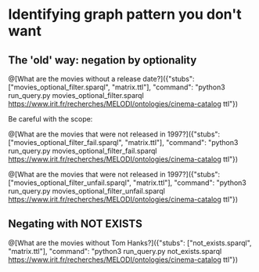 # Identifying graph pattern you don't want

## The 'old' way: negation by optionality

@[What are the movies without a release date?]({"stubs": ["movies_optional_filter.sparql", "matrix.ttl"], "command": "python3 run_query.py movies_optional_filter.sparql https://www.irit.fr/recherches/MELODI/ontologies/cinema-catalog ttl"})

Be careful with the scope:

@[What are the movies that were not released in 1997?]({"stubs": ["movies_optional_filter_fail.sparql", "matrix.ttl"], "command": "python3 run_query.py movies_optional_filter_fail.sparql https://www.irit.fr/recherches/MELODI/ontologies/cinema-catalog ttl"})

@[What are the movies that were not released in 1997?]({"stubs": ["movies_optional_filter_unfail.sparql", "matrix.ttl"], "command": "python3 run_query.py movies_optional_filter_unfail.sparql https://www.irit.fr/recherches/MELODI/ontologies/cinema-catalog ttl"})

## Negating with NOT EXISTS

@[What are the movies without Tom Hanks?]({"stubs": ["not_exists.sparql", "matrix.ttl"], "command": "python3 run_query.py not_exists.sparql https://www.irit.fr/recherches/MELODI/ontologies/cinema-catalog ttl"})
